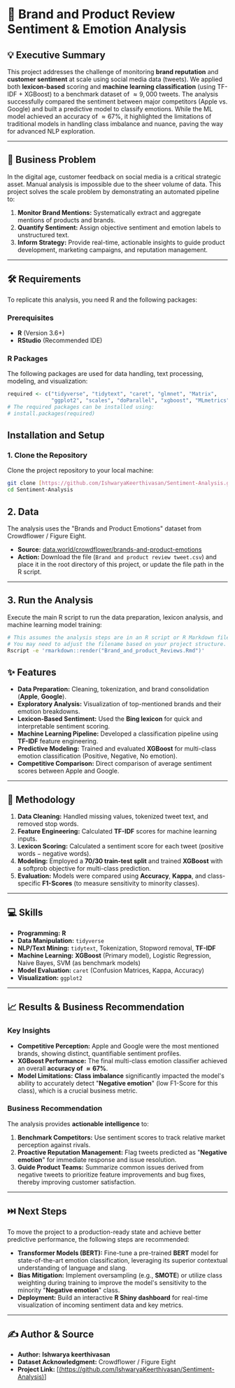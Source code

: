 # 🎯 Brand and Product Review Sentiment & Emotion Analysis

## 💡 Executive Summary

This project addresses the challenge of monitoring **brand reputation** and **customer sentiment** at scale using social media data (tweets). We applied both **lexicon-based** scoring and **machine learning classification** (using TF-IDF + XGBoost) to a benchmark dataset of $\approx 9,000$ tweets. The analysis successfully compared the sentiment between major competitors (Apple vs. Google) and built a predictive model to classify emotions. While the ML model achieved an accuracy of $\approx 67\%$, it highlighted the limitations of traditional models in handling class imbalance and nuance, paving the way for advanced NLP exploration.

---

## 🧐 Business Problem

In the digital age, customer feedback on social media is a critical strategic asset. Manual analysis is impossible due to the sheer volume of data. This project solves the scale problem by demonstrating an automated pipeline to:
1.  **Monitor Brand Mentions:** Systematically extract and aggregate mentions of products and brands.
2.  **Quantify Sentiment:** Assign objective sentiment and emotion labels to unstructured text.
3.  **Inform Strategy:** Provide real-time, actionable insights to guide product development, marketing campaigns, and reputation management.

---

## 🛠️ Requirements

To replicate this analysis, you need R and the following packages:

### Prerequisites
* **R** (Version 3.6+)
* **RStudio** (Recommended IDE)

### R Packages
The following packages are used for data handling, text processing, modeling, and visualization:

```r
required <- c("tidyverse", "tidytext", "caret", "glmnet", "Matrix",
              "ggplot2", "scales", "doParallel", "xgboost", "MLmetrics")
# The required packages can be installed using:
# install.packages(required)
```

## Installation and Setup

### 1. Clone the Repository
Clone the project repository to your local machine:

```bash
git clone [https://github.com/IshwaryaKeerthivasan/Sentiment-Analysis.git](https://github.com/IshwaryaKeerthivasan/Sentiment-Analysis.git)
cd Sentiment-Analysis
```
## 2. Data
The analysis uses the "Brands and Product Emotions" dataset from Crowdflower / Figure Eight.

* **Source:** [data.world/crowdflower/brands-and-product-emotions](https://data.world/crowdflower/brands-and-product-emotions)
* **Action:** Download the file (`Brand and product review tweet.csv`) and place it in the root directory of this project, or update the file path in the R script.

---

## 3. Run the Analysis
Execute the main R script to run the data preparation, lexicon analysis, and machine learning model training:

```bash
# This assumes the analysis steps are in an R script or R Markdown file.
# You may need to adjust the filename based on your project structure.
Rscript -e 'rmarkdown::render("Brand_and_product_Reviews.Rmd")'
```
## ✨ Features

* **Data Preparation:** Cleaning, tokenization, and brand consolidation (**Apple**, **Google**).
* **Exploratory Analysis:** Visualization of top-mentioned brands and their emotion breakdowns.
* **Lexicon-Based Sentiment:** Used the **Bing lexicon** for quick and interpretable sentiment scoring.
* **Machine Learning Pipeline:** Developed a classification pipeline using **TF-IDF** feature engineering.
* **Predictive Modeling:** Trained and evaluated **XGBoost** for multi-class emotion classification (Positive, Negative, No emotion).
* **Competitive Comparison:** Direct comparison of average sentiment scores between Apple and Google.

---

## 🧠 Methodology

1.  **Data Cleaning:** Handled missing values, tokenized tweet text, and removed stop words.
2.  **Feature Engineering:** Calculated **TF-IDF** scores for machine learning inputs.
3.  **Lexicon Scoring:** Calculated a sentiment score for each tweet ($\text{positive words} - \text{negative words}$).
4.  **Modeling:** Employed a **70/30 train-test split** and trained **XGBoost** with a softprob objective for multi-class prediction.
5.  **Evaluation:** Models were compared using **Accuracy**, **Kappa**, and class-specific **F1-Scores** (to measure sensitivity to minority classes).

---

## 💻 Skills

* **Programming:** **R**
* **Data Manipulation:** `tidyverse`
* **NLP/Text Mining:** `tidytext`, Tokenization, Stopword removal, **TF-IDF**
* **Machine Learning:** **XGBoost** (Primary model), Logistic Regression, Naive Bayes, SVM (as benchmark models)
* **Model Evaluation:** `caret` (Confusion Matrices, Kappa, Accuracy)
* **Visualization:** `ggplot2`

---

## 📈 Results & Business Recommendation

### Key Insights
* **Competitive Perception:** Apple and Google were the most mentioned brands, showing distinct, quantifiable sentiment profiles.
* **XGBoost Performance:** The final multi-class emotion classifier achieved an overall **accuracy of $\approx 67\%$**.
* **Model Limitations:** **Class imbalance** significantly impacted the model's ability to accurately detect "**Negative emotion**" (low F1-Score for this class), which is a crucial business metric.

### Business Recommendation
The analysis provides **actionable intelligence** to:
1.  **Benchmark Competitors:** Use sentiment scores to track relative market perception against rivals.
2.  **Proactive Reputation Management:** Flag tweets predicted as "**Negative emotion**" for immediate response and issue resolution.
3.  **Guide Product Teams:** Summarize common issues derived from negative tweets to prioritize feature improvements and bug fixes, thereby improving customer satisfaction.

---

## ⏭️ Next Steps

To move the project to a production-ready state and achieve better predictive performance, the following steps are recommended:

* **Transformer Models (BERT):** Fine-tune a pre-trained **BERT** model for state-of-the-art emotion classification, leveraging its superior contextual understanding of language and slang.
* **Bias Mitigation:** Implement oversampling (e.g., **SMOTE**) or utilize class weighting during training to improve the model's sensitivity to the minority "**Negative emotion**" class.
* **Deployment:** Build an interactive **R Shiny dashboard** for real-time visualization of incoming sentiment data and key metrics.

---

## ✍️ Author & Source

* **Author:** **Ishwarya keerthivasan**
* **Dataset Acknowledgment:** Crowdflower / Figure Eight
* **Project Link:** [[(https://github.com/IshwaryaKeerthivasan/Sentiment-Analysis)](https://github.com/IshwaryaKeerthivasan/Sentiment-Analysis)]
